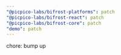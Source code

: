 ```yaml
---
"@picpico-labs/bifrost-platforms": patch
"@picpico-labs/bifrost-react": patch
"@picpico-labs/bifrost-core": patch
"demo": patch
---
```


chore: bump up
